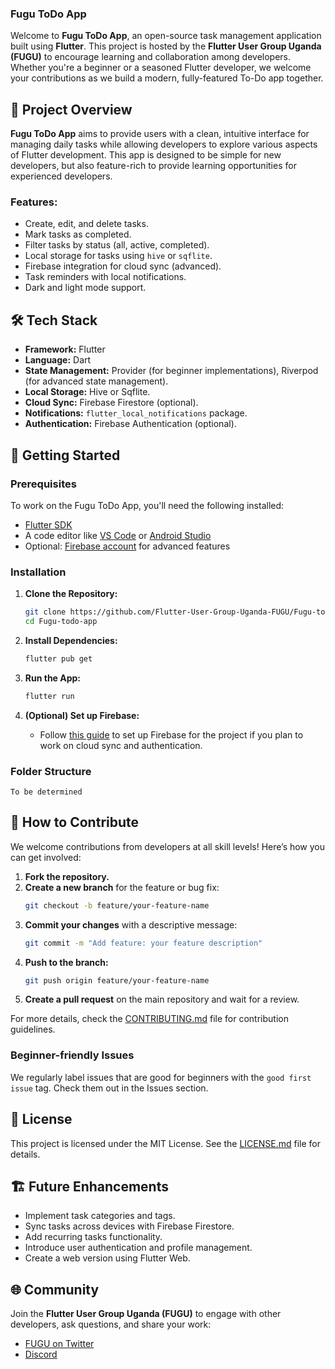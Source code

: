 ### **Fugu ToDo App**

Welcome to **Fugu ToDo App**, an open-source task management application built using **Flutter**. This project is hosted by the **Flutter User Group Uganda (FUGU)** to encourage learning and collaboration among developers. Whether you're a beginner or a seasoned Flutter developer, we welcome your contributions as we build a modern, fully-featured To-Do app together.

## 📱 **Project Overview**

**Fugu ToDo App** aims to provide users with a clean, intuitive interface for managing daily tasks while allowing developers to explore various aspects of Flutter development. This app is designed to be simple for new developers, but also feature-rich to provide learning opportunities for experienced developers.

### **Features:**
- Create, edit, and delete tasks.
- Mark tasks as completed.
- Filter tasks by status (all, active, completed).
- Local storage for tasks using `hive` or `sqflite`.
- Firebase integration for cloud sync (advanced).
- Task reminders with local notifications.
- Dark and light mode support.

## 🛠 **Tech Stack**

- **Framework:** Flutter
- **Language:** Dart
- **State Management:** Provider (for beginner implementations), Riverpod (for advanced state management).
- **Local Storage:** Hive or Sqflite.
- **Cloud Sync:** Firebase Firestore (optional).
- **Notifications:** `flutter_local_notifications` package.
- **Authentication:** Firebase Authentication (optional).

## 🎯 **Getting Started**

### **Prerequisites**

To work on the Fugu ToDo App, you'll need the following installed:
- [Flutter SDK](https://flutter.dev/docs/get-started/install)
- A code editor like [VS Code](https://code.visualstudio.com/) or [Android Studio](https://developer.android.com/studio)
- Optional: [Firebase account](https://firebase.google.com/) for advanced features

### **Installation**

1. **Clone the Repository:**
   ```bash
   git clone https://github.com/Flutter-User-Group-Uganda-FUGU/Fugu-todo-app.git
   cd Fugu-todo-app
   ```

2. **Install Dependencies:**
   ```bash
   flutter pub get
   ```

3. **Run the App:**
   ```bash
   flutter run
   ```

4. **(Optional) Set up Firebase:**
   - Follow [this guide](https://firebase.google.com/docs/flutter/setup) to set up Firebase for the project if you plan to work on cloud sync and authentication.

### **Folder Structure**
```
To be determined
```

## 🤝 **How to Contribute**

We welcome contributions from developers at all skill levels! Here’s how you can get involved:

1. **Fork the repository.**
2. **Create a new branch** for the feature or bug fix: 
   ```bash
   git checkout -b feature/your-feature-name
   ```
3. **Commit your changes** with a descriptive message:
   ```bash
   git commit -m "Add feature: your feature description"
   ```
4. **Push to the branch:**
   ```bash
   git push origin feature/your-feature-name
   ```
5. **Create a pull request** on the main repository and wait for a review.

For more details, check the [CONTRIBUTING.md](https://github.com/Flutter-User-Group-Uganda-FUGU/Fugu-todo-app/blob/main/CONTRIBUTING.md) file for contribution guidelines.

### **Beginner-friendly Issues**
We regularly label issues that are good for beginners with the `good first issue` tag. Check them out in the Issues section.

## 📄 **License**

This project is licensed under the MIT License. See the [LICENSE.md](LICENSE.md) file for details.

## 🏗 **Future Enhancements**
- Implement task categories and tags.
- Sync tasks across devices with Firebase Firestore.
- Add recurring tasks functionality.
- Introduce user authentication and profile management.
- Create a web version using Flutter Web.

## 🌐 **Community**

Join the **Flutter User Group Uganda (FUGU)** to engage with other developers, ask questions, and share your work:
- [FUGU on Twitter](https://twitter.com/fugu_uganda)
- [Discord](https://discord.gg/fugu)


